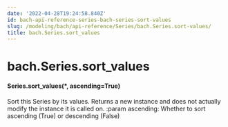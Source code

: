 ```yaml
---
date: '2022-04-28T19:24:58.840Z'
id: bach-api-reference-series-bach-series-sort-values
slug: /modeling/bach/api-reference/Series/bach.Series.sort-values/
title: bach.Series.sort_values
---
```


# bach.Series.sort_values


#### Series.sort_values(\*, ascending=True)
Sort this Series by its values.
Returns a new instance and does not actually modify the instance it is called on.
:param ascending: Whether to sort ascending (True) or descending (False)

<!-- !! processed by numpydoc !! -->
